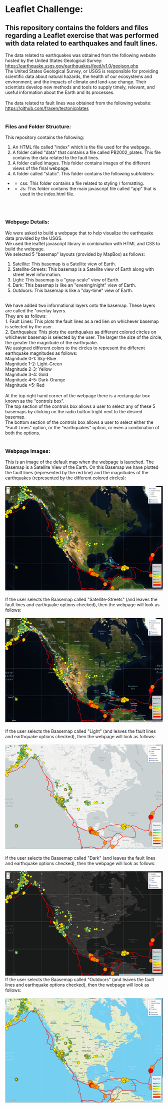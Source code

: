 # Leaflet Challenge: 

## This repository contains the folders and files regarding a Leaflet exercise that was performed with data related to earthquakes and fault lines. 
The data related to earthquakes was obtained from the following website hosted by the United States Geological Survey:
<br>
https://earthquake.usgs.gov/earthquakes/feed/v1.0/geojson.php
<br>
The United States Geological Survey, or USGS is responsible for providing scientific data about natural hazards, the health of our ecosystems and environment; and the impacts of climate and land-use change. Their scientists develop new methods and tools to supply timely, relevant, and useful information about the Earth and its processes.
<br>
<br>
The data related to fault lines was obtained from the following website:
<br>
https://github.com/fraxen/tectonicplates
<br>
<br>

### Files and Folder Structure:
This repository contains the following:
1.	An HTML file called "index" which is the file used for the webpage.
2.  A folder called "data" that contains a file called PB2002_plates. This file contains the data related to the fault lines. 
3.  A folder called images. This folder contains images of the different views of the final webpage.
4.  A folder called "static". 
This folder contains the following subfolders:
* - css: This folder contains a file related to styling / formatting.
* - Js: This folder contains the main javascript file called “app” that is used in the index.html file.
<br>
<br>

### Webpage Details:
We were asked to build a webpage that to help visualize the earthquake data provided by the USGS. 
<br>
We used the leaflet javascript library in combination with HTML and CSS to build the webpage.
<br>
We selected 5 "basemap" layouts (provided by MapBox) as follows:
1. Satellite:
This basemap is a Satellite view of Earth.
2. Satellite-Streets:
This basemap is a Satellite view of Earth along with street level information.
3. Light:
This basemap is a "gray-scale" view of Earth.
4. Dark:
This basemap is like an "evening/night" view of Earth. 
5. Outdoors:
This basemap is like a "day-time" view of Earth. 
<br>
We have added two informational layers onto the basemap. These layers are called the "overlay layers. 
<br>
They are as follows:
<br>
1. Fault Lines:
This plots the fault lines as a red lien on whichever basemap is selected by the user.
<br>
2. Earthquakes:
This plots the earthquakes aa different colored circles on whichever basemap is selected by the user. The larger the size of the circle, the greater the magnitude of the earthquake. 
<br>
We assigned different colors to the circles to represent the different earthquake magnitudes as follows:
<br>
Magnitude 0-1: Sky-Blue
<br>
Magnitude 1-2: Light-Green
<br>
Magnitude 2-3: Yellow
<br>
Magnitude 3-4: Gold
<br>
Magnitude 4-5: Dark-Orange
<br>
Magnitude >5: Red

<br>
<br>
At the top right hand corner of the webpage there is a rectangular box known as the "controls box". 
<br>
The top section of the controls box allows a user to select any of these 5 basemaps by clicking on the radio button tright next to the desired basemap.
<br>
The bottom section of the controls box allows a user to select either the "Fault Lines" option, or the "earthquakes" option, or even a combination of both the options.
<br>
<br>

### Webpage Images:
This is an image of the default map when the webpage is launched. 
The Basemap is a Satellite View of the Earth.
On this Basemap we have plotted the fault lines (represented by the red line) and the magnitudes of the earthquakes (represented by the different colored circles):
<br>
<br>
![](images/01_Satellite.PNG)
<br>
<br>
If the user selects the Baasemap called "Satellite-Streets" (and leaves the fault lines and earthquake options checked), then the webpage will look as follows:
<br>
<br>
![](images/02_Satellite_Streets.PNG)
<br>
<br>
If the user selects the Baasemap called "Light" (and leaves the fault lines and earthquake options checked), then the webpage will look as follows:
<br>
<br>
![](images/03_Light.PNG)
<br>
<br>
If the user selects the Baasemap called "Dark" (and leaves the fault lines and earthquake options checked), then the webpage will look as follows:
<br>
<br>
![](images/04_Dark.PNG)
If the user selects the Baasemap called "Outdoors" (and leaves the fault lines and earthquake options checked), then the webpage will look as follows:
<br>
<br>
![](images/05_Outdoors.PNG)


